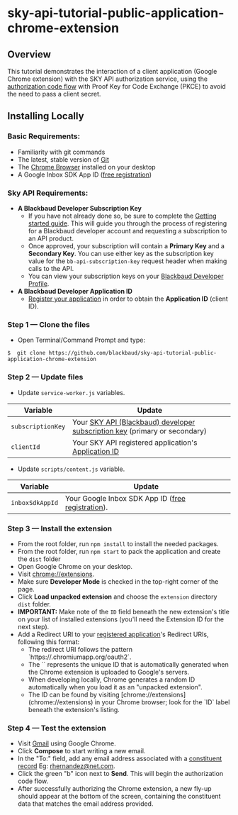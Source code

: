 # sky-api-tutorial-public-application-chrome-extension

## Overview
This tutorial demonstrates the interaction of a client application (Google Chrome extension) with the SKY API authorization service, using the [authorization code flow](https://tools.ietf.org/html/rfc6749#section-1.3.2) with Proof Key for Code Exchange (PKCE) to avoid the need to pass a client secret.

## Installing Locally

### Basic Requirements:

- Familiarity with git commands
- The latest, stable version of [Git](https://git-scm.com/)
- The [Chrome Browser](https://www.google.com/chrome/browser/desktop/) installed on your desktop
- A Google Inbox SDK App ID ([free registration](https://www.inboxsdk.com/register))

### Sky API Requirements:

- **A Blackbaud Developer Subscription Key**
    - If you have not already done so, be sure to complete the [Getting started guide](https://apidocs.sky.blackbaud.com/docs/getting-started/). This will guide you through the process of registering for a Blackbaud developer account and requesting a subscription to an API product.
    - Once approved, your subscription will contain a **Primary Key** and a **Secondary Key**.  You can use either key as the subscription key value for the `bb-api-subscription-key` request header when making calls to the API.
    - You can view your subscription keys on your [Blackbaud Developer Profile](https://developer.sky.blackbaud.com/developer).
- **A Blackbaud Developer Application ID**
    - [Register your application](https://developerapp.sky.blackbaud.com/applications) in order to obtain the **Application ID** (client ID).


### Step 1 — Clone the files
- Open Terminal/Command Prompt and type:
```
$  git clone https://github.com/blackbaud/sky-api-tutorial-public-application-chrome-extension
```

### Step 2 — Update files
- Update `service-worker.js` variables.

| Variable | Update |
| --- | --- |
| `subscriptionKey` | Your [SKY API (Blackbaud) developer subscription key](https://developer.sky.blackbaud.com/developer) (primary or secondary) |
| `clientId` | Your SKY API registered application's [Application ID](https://developerapp.sky.blackbaud.com/applications) |

- Update `scripts/content.js` variable.

| Variable | Update |
| --- | --- |
| `inboxSdkAppId` | Your Google Inbox SDK App ID ([free registration](https://www.inboxsdk.com/register)). |

### Step 3 — Install the extension
- From the root folder, run `npm install` to install the needed packages.
- From the root folder, run `npm start` to pack the application and create the `dist` folder
- Open Google Chrome on your desktop.
- Visit [chrome://extensions](chrome://extensions).
- Make sure **Developer Mode** is checked in the top-right corner of the page.
- Click **Load unpacked extension** and choose the `extension` directory `dist` folder.
- **IMPORTANT:** Make note of the `ID` field beneath the new extension's title on your list of installed extensions (you'll need the Extension ID for the next step).
- Add a Redirect URI to your [registered application](https://developer.blackbaud.com/apps/)'s Redirect URIs, following this format:<br>
  <ul>
    <li>The redirect URI follows the pattern `https://<extension-id>.chromiumapp.org/oauth2`.</li>
    <li>The `<extension-id>` represents the unique ID that is automatically generated when the Chrome extension is uploaded to Google's servers.</li>
    <li>When developing locally, Chrome generates a random ID automatically when you load it as an "unpacked extension".</li>
    <li>The ID can be found by visiting [chrome://extensions](chrome://extensions) in your Chrome browser; look for the `ID` label beneath the extension's listing.</li>
  </ul>

### Step 4 — Test the extension
- Visit [Gmail](http://mail.google.com/) using Google Chrome.
- Click **Compose** to start writing a new email.
- In the "To:" field, add any email address associated with a [constituent record](https://renxt.blackbaud.com/lists/constituents) Eg: rhernandez@net.com.
- Click the green "b" icon next to **Send**. This will begin the authorization code flow.
- After successfully authorizing the Chrome extension, a new fly-up should appear at the bottom of the screen, containing the constituent data that matches the email address provided.
